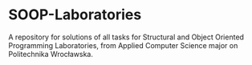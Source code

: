 # SOOP-Laboratories

A repository for solutions of all tasks for Structural and Object Oriented Programming Laboratories, from Applied Computer Science major on Politechnika Wrocławska.
